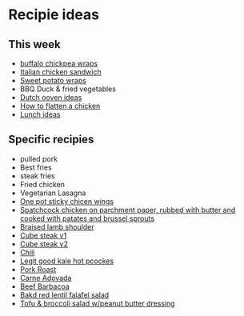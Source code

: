 # Recipie ideas

## This week

- [buffalo chickpea wraps](https://minimalistbaker.com/spicy-buffalo-chickpea-wraps/)
- [Italian chicken sandwich](https://www.thekitchn.com/recipe-italian-chicken-salad-sandwiches-80069)
- [Sweet potato wraps](https://www.thekitchn.com/recipe-roasted-sweet-potato-wraps-with-caramelized-onions-and-pesto-167367)
- BBQ Duck & fried vegetables
- [Dutch ooven ideas](https://www.thekitchn.com/use-your-dutch-oven-20-dinner-recipes-to-make-right-now-240183)
- [How to flatten a chicken](https://recipesorreservations.com/2012/08/06/how-to-split-and-flatten-a-chicken-for-grilling/)
- [Lunch ideas](https://www.thekitchn.com/how-to-only-eat-a-bunch-snacks-for-lunch-260407)

## Specific recipies

- pulled pork
- Best fries
- steak fries
- Fried chicken
- Vegetarian Lasagna
- [One pot sticky chicen wings](https://www.foodandwine.com/recipes/one-pot-sticky-chicken-wings)
- [Spatchcock chicken on parchment paper, rubbed with butter and cooked with patates and brussel sprouts](https://natashaskitchen.com/spatchcock-chicken-recipe-video/)
- [Braised lamb shoulder](https://www.seriouseats.com/recipes/2018/02/braised-lamb-shoulder-with-dried-chiles-and-dates.html)
- [Cube steak v1](https://www.seriouseats.com/recipes/2010/11/cube-steak-a-la-salisbury-recipe.html)
- [Cube steak v2](https://spicysouthernkitchen.com/cubed-steak-with-onion-gravy/)
- [Chili](https://www.seriouseats.com/recipes/2010/01/the-best-chili-recipe.html)
- [Legit good kale hot pcockes](https://www.thekitchn.com/recipe-spiced-lentil-sweet-potato-and-kale-whole-wheat-pockets-181100)
- [Pork Roast](https://www.seriouseats.com/recipes/2010/08/healthy-delicious-pork-roast-en-cocotte-with-apples-shallots-recipe.html)
- [Carne Adovada](https://www.seriouseats.com/2012/12/the-food-lab-how-to-make-carne-adovada-chili-braised-pork.html)
- [Beef Barbacoa](https://www.seriouseats.com/2012/04/better-than-chipotles-beef-barbacoa-tacos.html)
- [Bakd red lentil falafel salad](https://www.thekitchn.com/recipe-baked-red-lentil-falafel-salad-recipes-from-the-kitchn-201268)
- [Tofu & broccoli salad w/peanut butter dressing](https://www.thekitchn.com/recipe-peanut-butter-broccoli-and-tofu-salad-232445)
